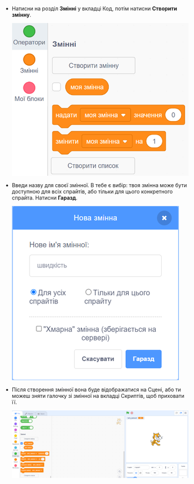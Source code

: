 + Натисни на розділ **Змінні** у вкладці Код, потім натисни **Створити змінну**.
    
    ![Блоки Змінні](images/data-blocks.png)

+ Введи назву для своєї змінної. В тебе є вибір: твоя змінна може бути доступною для всіх спрайтів, або тільки для цього конкретного спрайта. Натисни **Гаразд**.
    
    ![Створення змінної](images/create-variable.png)

+ Після створення змінної вона буде відображатися на Сцені, або ти можеш зняти галочку зі змінної на вкладці Скриптів, щоб приховати її.
    
    ![Змінна на Сцені](images/variable-show.png)
